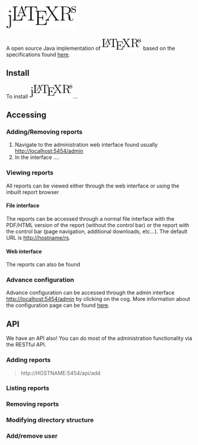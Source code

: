 # ![Alt text](https://raw.githubusercontent.com/Zenoton/JLaTexRS/master/assets/logo-jlatexrs.svg?sanitize=true)
A open source Java implementation of ![Alt text](https://raw.githubusercontent.com/Zenoton/LaTexRS/master/assets/logo-LaTexRS-small.svg?sanitize=true) based on the specifications found [here](https://github.com/Zenoton/LaTexRS).

## Install
To install ![Alt text](https://raw.githubusercontent.com/Zenoton/JLaTexRS/master/assets/logo-JLaTexRS-small.svg?sanitize=true)...
## Accessing
### Adding/Removing reports
1. Navigate to the administration web interface found usually [http://localhost:5454/admin](http://localhost:5454/admin)
2. In the interface ....
### Viewing reports
All reports can be viewed either through the web interface or using the inbuilt report browser
#### File interface
The reports can be accessed through a normal file interface with the PDF/HTML version of the report (without the control bar) or the report with the control bar (page navigation, additional downloads, etc...). The default URL is [http://hostname/rs](http://hostname/reports).
#### Web interface
The reports can also be found 
### Advance configuration
Advance configuration can be accessed through the admin interface [http://localhost:5454/admin](http://localhost:5454/admin) by clicking on the cog. More information about the configuration page can be found [here](https://putinurl.com).
## API
We have an API also! You can do most of the administration functionality via the RESTful API.
### Adding reports
> http://HOSTNAME:5454/api/add
### Listing reports
### Removing reports
### Modifying directory structure
### Add/remove user


